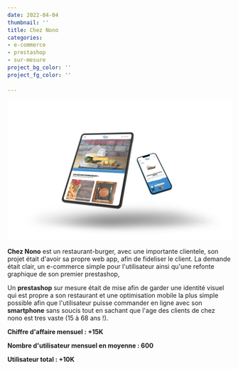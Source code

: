 ```yaml
---
date: 2022-04-04
thumbnail: ''
title: Chez Nono
categories:
- e-commerce
- prestashop
- sur-mesure
project_bg_color: ''
project_fg_color: ''

---
```

![](/uploads/cheznono.jpg)

**Chez Nono** est un restaurant-burger, avec une importante clientele, son projet était d'avoir sa propre web app, afin de fideliser le client. La demande était clair, un e-commerce simple pour l'utilisateur ainsi qu'une refonte graphique de son premier prestashop, 

Un **prestashop** sur mesure était de mise afin de garder une identité visuel qui est propre a son restaurant et une optimisation mobile la plus simple possible afin que l'utilisateur puisse commander en ligne avec son **smartphone** sans soucis tout en sachant que l'age des clients de chez nono est tres vaste (15 à 68 ans !).

**Chiffre d'affaire mensuel : +15K**

**Nombre d'utilisateur mensuel en moyenne : 600**

**Utilisateur total : +10K**